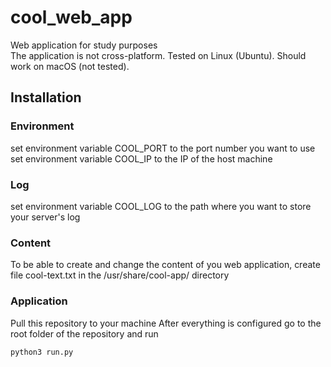 # cool_web_app
Web application for study purposes  
The application is not cross-platform. Tested on Linux (Ubuntu). Should work on macOS (not tested).

## Installation

### Environment
set environment variable COOL_PORT to the port number you want to use  
set environment variable COOL_IP to the IP of the host machine

### Log
set environment variable COOL_LOG to the path where you want to store your server's log

### Content
To be able to create and change the content of you web application, create file cool-text.txt in the /usr/share/cool-app/ directory

### Application
Pull this repository to your machine
After everything is configured go to the root folder of the repository and run
```commandline
python3 run.py
```